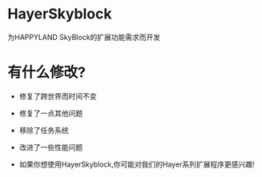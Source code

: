 # HayerSkyblock
为HAPPYLAND SkyBlock的扩展功能需求而开发

# 有什么修改?
- 修复了跨世界而时间不变
- 修复了一点其他问题
- 移除了任务系统
- 改进了一些性能问题

- 如果你想使用HayerSkyblock,你可能对我们的Hayer系列扩展程序更感兴趣!